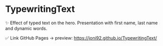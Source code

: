 # TypewritingText
✨ Effect of typed text on the hero.  Presentation with first name, last name and dynamic words. 

✅ Link GitHub Pages -> preview: https://joni92.github.io/TypewritingText/
